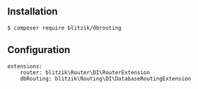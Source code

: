 
Installation
----

```sh
$ composer require blitzik/dbrouting
```

Configuration
----

```neon
extensions:
	router: blitzik\Router\DI\RouterExtension
	dbRouting: blitzik\Routing\DI\DatabaseRoutingExtension
```
